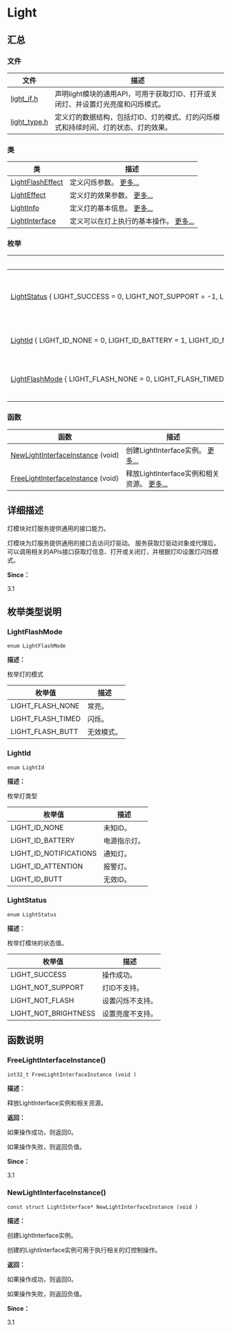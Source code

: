 # Light


## **汇总**


### 文件

  | 文件 | 描述 | 
| -------- | -------- |
| [light_if.h](light__if_8h.md) | 声明light模块的通用API，可用于获取灯ID、打开或关闭灯、并设置灯光亮度和闪烁模式。 | 
| [light_type.h](light_8typeh.md) | 定义灯的数据结构，包括灯ID、灯的模式、灯的闪烁模式和持续时间、灯的状态、灯的效果。 | 


### 类

  | 类 | 描述 | 
| -------- | -------- |
| [LightFlashEffect](_light_flash_effect.md) | 定义闪烁参数。&nbsp;[更多...](_light_flash_effect.md) | 
| [LightEffect](_light_effect.md) | 定义灯的效果参数。&nbsp;[更多...](_light_effect.md) | 
| [LightInfo](_light_info.md) | 定义灯的基本信息。&nbsp;[更多...](_light_info.md) | 
| [LightInterface](_light_interface.md) | 定义可以在灯上执行的基本操作。&nbsp;[更多...](_light_interface.md) | 


### 枚举

  | 枚举 | 描述 | 
| -------- | -------- |
| [LightStatus](#lightstatus)&nbsp;{&nbsp;LIGHT_SUCCESS&nbsp;=&nbsp;0,&nbsp;LIGHT_NOT_SUPPORT&nbsp;=&nbsp;-1,&nbsp;LIGHT_NOT_FLASH&nbsp;=&nbsp;-2,&nbsp;LIGHT_NOT_BRIGHTNESS&nbsp;=&nbsp;-3&nbsp;} | 枚举灯模块的状态值。&nbsp;[更多...](#lightstatus) | 
| [LightId](#lightid)&nbsp;{&nbsp;LIGHT_ID_NONE&nbsp;=&nbsp;0,&nbsp;LIGHT_ID_BATTERY&nbsp;=&nbsp;1,&nbsp;LIGHT_ID_NOTIFICATIONS&nbsp;=&nbsp;2,&nbsp;LIGHT_ID_ATTENTION&nbsp;=&nbsp;3,&nbsp;&nbsp;&nbsp;LIGHT_ID_BUTT&nbsp;=&nbsp;4&nbsp;} | 枚举灯类型&nbsp;[更多...](#lightid) | 
| [LightFlashMode](#lightflashmode)&nbsp;{&nbsp;LIGHT_FLASH_NONE&nbsp;=&nbsp;0,&nbsp;LIGHT_FLASH_TIMED&nbsp;=&nbsp;1,&nbsp;LIGHT_FLASH_BUTT&nbsp;=&nbsp;2&nbsp;} | 枚举灯的模式&nbsp;[更多...](#lightflashmode) | 


### 函数

  | 函数 | 描述 | 
| -------- | -------- |
| [NewLightInterfaceInstance](#newlightinterfaceinstance)&nbsp;(void) | 创建LightInterface实例。&nbsp;[更多...](#newlightinterfaceinstance) | 
| [FreeLightInterfaceInstance](#freelightinterfaceinstance)&nbsp;(void) | 释放LightInterface实例和相关资源。&nbsp;[更多...](#freelightinterfaceinstance) | 


## **详细描述**

灯模块对灯服务提供通用的接口能力。

灯模块为灯服务提供通用的接口去访问灯驱动。 服务获取灯驱动对象或代理后，可以调用相关的APIs接口获取灯信息、打开或关闭灯，并根据灯ID设置灯闪烁模式。

**Since：**

3.1


## **枚举类型说明**


### LightFlashMode

  
```
enum LightFlashMode
```

**描述：**

枚举灯的模式

  | 枚举值 | 描述 | 
| -------- | -------- |
| LIGHT_FLASH_NONE | 常亮。 | 
| LIGHT_FLASH_TIMED | 闪烁。 | 
| LIGHT_FLASH_BUTT | 无效模式。 | 


### LightId

  
```
enum LightId
```

**描述：**

枚举灯类型

  | 枚举值 | 描述 | 
| -------- | -------- |
| LIGHT_ID_NONE | 未知ID。 | 
| LIGHT_ID_BATTERY | 电源指示灯。 | 
| LIGHT_ID_NOTIFICATIONS | 通知灯。 | 
| LIGHT_ID_ATTENTION | 报警灯。 | 
| LIGHT_ID_BUTT | 无效ID。 | 


### LightStatus

  
```
enum LightStatus
```

**描述：**

枚举灯模块的状态值。

  | 枚举值 | 描述 | 
| -------- | -------- |
| LIGHT_SUCCESS | 操作成功。 | 
| LIGHT_NOT_SUPPORT | 灯ID不支持。 | 
| LIGHT_NOT_FLASH | 设置闪烁不支持。 | 
| LIGHT_NOT_BRIGHTNESS | 设置亮度不支持。 | 


## **函数说明**


### FreeLightInterfaceInstance()

  
```
int32_t FreeLightInterfaceInstance (void )
```

**描述：**

释放LightInterface实例和相关资源。

**返回：**

如果操作成功，则返回0。

如果操作失败，则返回负值。

**Since：**

3.1


### NewLightInterfaceInstance()

  
```
const struct LightInterface* NewLightInterfaceInstance (void )
```

**描述：**

创建LightInterface实例。

创建的LightInterface实例可用于执行相关的灯控制操作。

**返回：**

如果操作成功，则返回0。

如果操作失败，则返回负值。

**Since：**

3.1
